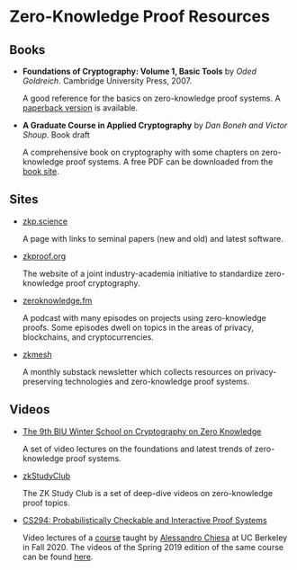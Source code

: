 # Zero-Knowledge Proof Resources

## Books

- **Foundations of Cryptography: Volume 1, Basic Tools** by *Oded Goldreich*. Cambridge University Press, 2007.

  A good reference for the basics on zero-knowledge proof systems. A [paperback version]( https://www.amazon.in/dp/0521670527) is available.

- **A Graduate Course in Applied Cryptography** by *Dan Boneh and Victor Shoup*. Book draft

  A comprehensive book on cryptography with some chapters on zero-knowledge proof systems. A free PDF can be downloaded from the [book site](https://toc.cryptobook.us/).

## Sites

- [zkp.science](https://zkp.science/)

  A page with links to seminal papers (new and old) and latest software.

- [zkproof.org](https://zkp.science/)

  The website of a joint industry-academia initiative to standardize zero-knowledge proof cryptography.

- [zeroknowledge.fm](https://www.zeroknowledge.fm/)

  A podcast with many episodes on projects using zero-knowledge proofs. Some episodes dwell on topics in the areas of privacy, blockchains, and cryptocurrencies.

- [zkmesh](https://zkmesh.substack.com/)

  A monthly substack newsletter which collects resources on privacy-preserving technologies and zero-knowledge proof systems.

  
## Videos

- [The 9th BIU Winter School on Cryptography on Zero Knowledge](https://cyber.biu.ac.il/event/the-9th-biu-winter-school-on-cryptography/)

  A set of video lectures on the foundations and latest trends of zero-knowledge proof systems.

- [zkStudyClub](https://www.youtube.com/playlist?list=PLj80z0cJm8QHm_9BdZ1BqcGbgE-BEn-3Y)

  The ZK Study Club is a set of deep-dive videos on zero-knowledge proof topics.

- [CS294: Probabilistically Checkable and Interactive Proof Systems](https://www.youtube.com/playlist?list=PLGkwtcB-DfpzST-medFVvrKhinZisfluC)

  Video lectures of a [course](https://people.eecs.berkeley.edu/~alexch/classes/CS294-F2020.html) taught by [Alessandro Chiesa](http://people.eecs.berkeley.edu/~alexch/) at UC Berkeley in Fall 2020. The videos of the Spring 2019 edition of the same course can be found [here](https://www.youtube.com/playlist?list=PLkFD6_40KJIyWWtxCPBHwGsrutjvwM5_U).

